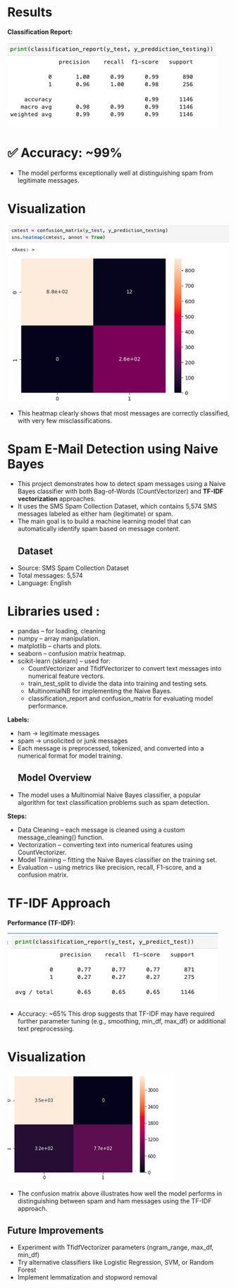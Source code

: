 # Results

**Classification Report:**

![Report](report.png)

# ✅ Accuracy: ~99%
- The model performs exceptionally well at distinguishing spam from legitimate messages.

 # Visualization

![heatmap](heatmap.png)

- This heatmap clearly shows that most messages are correctly classified, with very few misclassifications.

# Spam E-Mail Detection using Naive Bayes

- This project demonstrates how to detect spam messages using a Naive Bayes classifier with both Bag-of-Words (CountVectorizer) and **TF-IDF vectorization** approaches.
- It uses the SMS Spam Collection Dataset, which contains 5,574 SMS messages labeled as either ham (legitimate) or spam.
- The main goal is to build a machine learning model that can automatically identify spam based on message content.
  ## Dataset
- Source: SMS Spam Collection Dataset
- Total messages: 5,574
- Language: English

# Libraries used : 
- pandas – for loading, cleaning
- numpy –  array manipulation.
- matplotlib –  charts and plots.
- seaborn – confusion matrix heatmap.
- scikit-learn (sklearn) – used for:
  - CountVectorizer and TfidfVectorizer to convert text messages into numerical feature vectors.
   - train_test_split to divide the data into training and testing sets.
   - MultinomialNB for implementing the Naive Bayes.
   - classification_report and confusion_matrix for evaluating model performance.

  
**Labels:**
 - ham → legitimate messages
 - spam → unsolicited or junk messages
- Each message is preprocessed, tokenized, and converted into a numerical format for model training.
  ## Model Overview
- The model uses a Multinomial Naive Bayes classifier, a popular algorithm for text classification problems such as spam detection.

**Steps:**
- Data Cleaning – each message is cleaned using a custom message_cleaning() function.
- Vectorization – converting text into numerical features using CountVectorizer.
- Model Training – fitting the Naive Bayes classifier on the training set.
- Evaluation – using metrics like precision, recall, F1-score, and a confusion matrix.

# TF-IDF Approach

**Performance (TF-IDF):** 

![performance](perfromance.tf.png)

- Accuracy: ~65%
This drop suggests that TF-IDF may have required further parameter tuning (e.g., smoothing, min_df, max_df) or additional text preprocessing.

# Visualization 

![confusion](heatmap.tf.png)

- The confusion matrix above illustrates how well the model performs in distinguishing between spam and ham messages using the TF-IDF approach.

## Future Improvements
- Experiment with TfidfVectorizer parameters (ngram_range, max_df, min_df)
- Try alternative classifiers like Logistic Regression, SVM, or Random Forest
- Implement lemmatization and stopword removal
